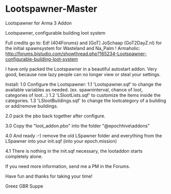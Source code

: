 # Lootspawner-Master
Lootspawner for Arma 3 Addon

Lootspawner, configurable building loot system 

Full credits go to: Ed! (404Forums) and [GoT] JoSchaap (GoT2DayZ.nl) for the initial spawnsystem for Wasteland and Na_Palm !
Armaholic: http://forums.bistudio.com/showthread.php?165234-Lootspawner-configurable-building-loot-system

I have only packed the Lootspawner in a beautiful autostart addon.
Very good, because now lazy people can no longer view or steal your settings.

Install:
1.0		Configure the Lootspawner:
1.1 	'Lootspawner.sqf' to change the available variables as needed.
		(ex. spawninterval, chance of loot, categories of loot...)
1.2 	'LSlootLists.sqf' to customize the items inside the categories.
1.3 	'LSlootBuildings.sqf' to change the lootcategory of a building or add/remove buildings.

2.0		pack the pbo back together after configure.

3.0		Copy the "loot_addon.pbo" into the folder "@epochhive\addons\"

4.0		And ready :-) remove the old LSpawner folder and everything from the LSpawner into your init.sqf (into your epoch.mission)

4.1 	There is nothing in the init.sqf necessary, the lootaddon starts completely alone.



If you need more information, send me a PM in the Forums.

Have fun and thanks for taking your time!

Greez GBR Suppe
